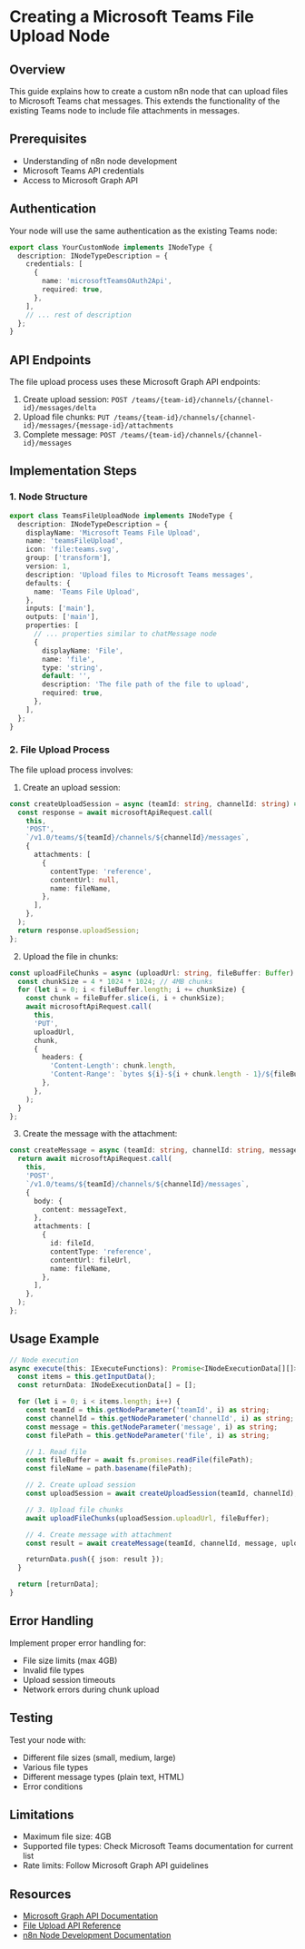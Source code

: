 # Creating a Microsoft Teams File Upload Node

## Overview
This guide explains how to create a custom n8n node that can upload files to Microsoft Teams chat messages. This extends the functionality of the existing Teams node to include file attachments in messages.

## Prerequisites
- Understanding of n8n node development
- Microsoft Teams API credentials
- Access to Microsoft Graph API

## Authentication
Your node will use the same authentication as the existing Teams node:
```typescript
export class YourCustomNode implements INodeType {
  description: INodeTypeDescription = {
    credentials: [
      {
        name: 'microsoftTeamsOAuth2Api',
        required: true,
      },
    ],
    // ... rest of description
  };
}
```

## API Endpoints
The file upload process uses these Microsoft Graph API endpoints:
1. Create upload session: `POST /teams/{team-id}/channels/{channel-id}/messages/delta`
2. Upload file chunks: `PUT /teams/{team-id}/channels/{channel-id}/messages/{message-id}/attachments`
3. Complete message: `POST /teams/{team-id}/channels/{channel-id}/messages`

## Implementation Steps

### 1. Node Structure
```typescript
export class TeamsFileUploadNode implements INodeType {
  description: INodeTypeDescription = {
    displayName: 'Microsoft Teams File Upload',
    name: 'teamsFileUpload',
    icon: 'file:teams.svg',
    group: ['transform'],
    version: 1,
    description: 'Upload files to Microsoft Teams messages',
    defaults: {
      name: 'Teams File Upload',
    },
    inputs: ['main'],
    outputs: ['main'],
    properties: [
      // ... properties similar to chatMessage node
      {
        displayName: 'File',
        name: 'file',
        type: 'string',
        default: '',
        description: 'The file path of the file to upload',
        required: true,
      },
    ],
  };
}
```

### 2. File Upload Process
The file upload process involves:

1. Create an upload session:
```typescript
const createUploadSession = async (teamId: string, channelId: string) => {
  const response = await microsoftApiRequest.call(
    this,
    'POST',
    `/v1.0/teams/${teamId}/channels/${channelId}/messages`,
    {
      attachments: [
        {
          contentType: 'reference',
          contentUrl: null,
          name: fileName,
        },
      ],
    },
  );
  return response.uploadSession;
};
```

2. Upload the file in chunks:
```typescript
const uploadFileChunks = async (uploadUrl: string, fileBuffer: Buffer) => {
  const chunkSize = 4 * 1024 * 1024; // 4MB chunks
  for (let i = 0; i < fileBuffer.length; i += chunkSize) {
    const chunk = fileBuffer.slice(i, i + chunkSize);
    await microsoftApiRequest.call(
      this,
      'PUT',
      uploadUrl,
      chunk,
      {
        headers: {
          'Content-Length': chunk.length,
          'Content-Range': `bytes ${i}-${i + chunk.length - 1}/${fileBuffer.length}`,
        },
      },
    );
  }
};
```

3. Create the message with the attachment:
```typescript
const createMessage = async (teamId: string, channelId: string, messageText: string, fileId: string) => {
  return await microsoftApiRequest.call(
    this,
    'POST',
    `/v1.0/teams/${teamId}/channels/${channelId}/messages`,
    {
      body: {
        content: messageText,
      },
      attachments: [
        {
          id: fileId,
          contentType: 'reference',
          contentUrl: fileUrl,
          name: fileName,
        },
      ],
    },
  );
};
```

## Usage Example
```typescript
// Node execution
async execute(this: IExecuteFunctions): Promise<INodeExecutionData[][]> {
  const items = this.getInputData();
  const returnData: INodeExecutionData[] = [];

  for (let i = 0; i < items.length; i++) {
    const teamId = this.getNodeParameter('teamId', i) as string;
    const channelId = this.getNodeParameter('channelId', i) as string;
    const message = this.getNodeParameter('message', i) as string;
    const filePath = this.getNodeParameter('file', i) as string;

    // 1. Read file
    const fileBuffer = await fs.promises.readFile(filePath);
    const fileName = path.basename(filePath);

    // 2. Create upload session
    const uploadSession = await createUploadSession(teamId, channelId);

    // 3. Upload file chunks
    await uploadFileChunks(uploadSession.uploadUrl, fileBuffer);

    // 4. Create message with attachment
    const result = await createMessage(teamId, channelId, message, uploadSession.fileId);

    returnData.push({ json: result });
  }

  return [returnData];
}
```

## Error Handling
Implement proper error handling for:
- File size limits (max 4GB)
- Invalid file types
- Upload session timeouts
- Network errors during chunk upload

## Testing
Test your node with:
- Different file sizes (small, medium, large)
- Various file types
- Different message types (plain text, HTML)
- Error conditions

## Limitations
- Maximum file size: 4GB
- Supported file types: Check Microsoft Teams documentation for current list
- Rate limits: Follow Microsoft Graph API guidelines

## Resources
- [Microsoft Graph API Documentation](https://docs.microsoft.com/en-us/graph/api/resources/teams-api-overview)
- [File Upload API Reference](https://docs.microsoft.com/en-us/graph/api/chatmessage-post?view=graph-rest-1.0&tabs=http)
- [n8n Node Development Documentation](https://docs.n8n.io/integrations/creating-nodes/) 